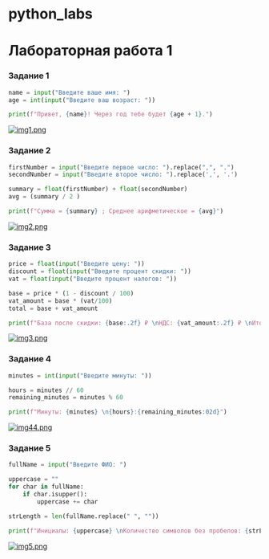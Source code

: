 # python_labs
# Лабораторная работа 1
### Задание 1
```python
name = input("Введите ваше имя: ")
age = int(input("Введите ваш возраст: "))

print(f"Привет, {name}! Через год тебе будет {age + 1}.")
```
[![img1.png](https://i.postimg.cc/DmkF39QK/img1.png)](https://postimg.cc/0KfhpHHt)

### Задание 2
```python
firstNumber = input("Введите первое число: ").replace(",", ".")
secondNumber = input("Введите второе число: ").replace(',', '.')

summary = float(firstNumber) + float(secondNumber)
avg = (summary / 2 )

print(f"Сумма = {summary} ; Среднее арифметическое = {avg}")
```
[![img2.png](https://i.postimg.cc/PxT292vF/img2.png)](https://postimg.cc/jW3HJ6Xz)

### Задание 3
```python
price = float(input("Введите цену: "))
discount = float(input("Введите процент скидки: "))
vat = float(input("Введите процент налогов: "))

base = price * (1 - discount / 100)
vat_amount = base * (vat/100)
total = base + vat_amount

print(f"База после скидки: {base:.2f} ₽ \nНДС: {vat_amount:.2f} ₽ \nИтого к оплате: {total:.2f} ₽")
```
[![img3.png](https://i.postimg.cc/yYMh2vwX/img3.png)](https://postimg.cc/LnVZ1B4n)

### Задание 4
```python
minutes = int(input("Введите минуты: "))

hours = minutes // 60
remaining_minutes = minutes % 60

print(f"Минуты: {minutes} \n{hours}:{remaining_minutes:02d}")
```
[![img44.png](https://i.postimg.cc/xC5KjjHy/img44.png)](https://postimg.cc/1nggJQvf)

### Задание 5
```python
fullName = input("Введите ФИО: ")

uppercase = ""
for char in fullName:
    if char.isupper():
        uppercase += char

strLength = len(fullName.replace(" ", ""))

print(f"Инициалы: {uppercase} \nКоличество символов без пробелов: {strLength}")
```
[![img5.png](https://i.postimg.cc/WpDXKFdV/img5.png)](https://postimg.cc/RqB7J01p)
